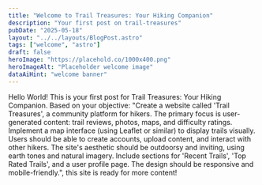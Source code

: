 ```yaml
---
title: "Welcome to Trail Treasures: Your Hiking Companion"
description: "Your first post on trail-treasures"
pubDate: "2025-05-18"
layout: "../../layouts/BlogPost.astro"
tags: ["welcome", "astro"]
draft: false
heroImage: "https://placehold.co/1000x400.png"
heroImageAlt: "Placeholder welcome image"
dataAiHint: "welcome banner"
---
```


Hello World! This is your first post for Trail Treasures: Your Hiking Companion.
Based on your objective: "Create a website called 'Trail Treasures', a community platform for hikers. The primary focus is user-generated content: trail reviews, photos, maps, and difficulty ratings. Implement a map interface (using Leaflet or similar) to display trails visually. Users should be able to create accounts, upload content, and interact with other hikers. The site's aesthetic should be outdoorsy and inviting, using earth tones and natural imagery. Include sections for 'Recent Trails', 'Top Rated Trails', and a user profile page. The design should be responsive and mobile-friendly.", this site is ready for more content!
